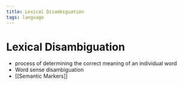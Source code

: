 ```yaml
---
title: Lexical Disambiguation
tags: language
---
```


# Lexical Disambiguation
- process of determining the correct meaning of an individual word
- Word sense disambiguation
- [[Semantic Markers]]




















































